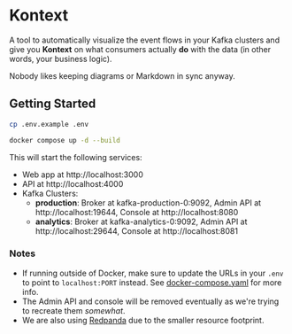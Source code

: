 # Kontext

A tool to automatically visualize the event flows in your Kafka clusters and give you **Kontext** on what consumers actually **do** with the data (in other words, your business logic). 

Nobody likes keeping diagrams or Markdown in sync anyway.

## Getting Started

```bash
cp .env.example .env

docker compose up -d --build
```

This will start the following services:
- Web app at http://localhost:3000
- API at http://localhost:4000
- Kafka Clusters:
  - **production**: Broker at kafka-production-0:9092, Admin API at http://localhost:19644, Console at http://localhost:8080
  - **analytics**: Broker at kafka-analytics-0:9092, Admin API at http://localhost:29644, Console at http://localhost:8081


### Notes
- If running outside of Docker, make sure to update the URLs in your `.env` to point to `localhost:PORT` instead. See [docker-compose.yaml](docker-compose.yaml) for more info.
- The Admin API and console will be removed eventually as we're trying to recreate them *somewhat*.
- We are also using [Redpanda]("https://redpanda.com/") due to the smaller resource footprint. 
